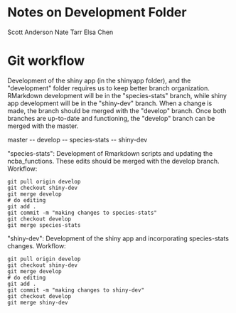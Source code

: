 # Notes on Development Folder

Scott Anderson
Nate Tarr
Elsa Chen

# Git workflow

Development of the shiny app (in the shinyapp folder), and the "development" folder requires us to keep better branch organization. RMarkdown development will be in the "species-stats" branch, while shiny app development will be in the "shiny-dev" branch. When a change is made, the branch should be merged with the "develop" branch. Once both branches are up-to-date and functioning, the "develop" branch can be merged with the master.

master -- develop -- species-stats
                  -- shiny-dev

"species-stats": Development of Rmarkdown scripts and updating the ncba_functions. These edits should be merged with the develop branch. Workflow:

    git pull origin develop
    git checkout shiny-dev
    git merge develop
    # do editing
    git add .
    git commit -m "making changes to species-stats"
    git checkout develop
    git merge species-stats


"shiny-dev": Development of the shiny app and incorporating species-stats changes. Workflow:
 
    git pull origin develop
    git checkout shiny-dev
    git merge develop
    # do editing
    git add .
    git commit -m "making changes to shiny-dev"
    git checkout develop
    git merge shiny-dev
